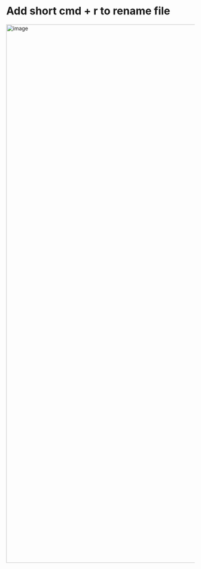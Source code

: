 # Add short cmd + r to rename file

<img width="1440" alt="image" src="https://github.com/alextanhongpin/jupyter-learn/assets/6033638/8e4912af-20d0-49c0-926c-58f3d8366572">

